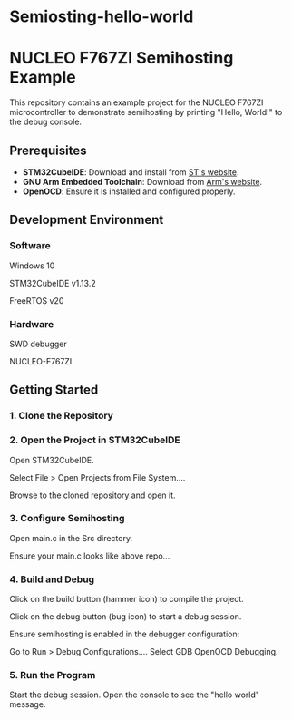# Semiosting-hello-world
# NUCLEO F767ZI Semihosting Example

This repository contains an example project for the NUCLEO F767ZI microcontroller to demonstrate semihosting by printing "Hello, World!" to the debug console.

## Prerequisites

- **STM32CubeIDE**: Download and install from [ST's website](https://www.st.com/en/development-tools/stm32cubeide.html).
- **GNU Arm Embedded Toolchain**: Download from [Arm's website](https://developer.arm.com/tools-and-software/open-source-software/developer-tools/gnu-toolchain/gnu-rm).
- **OpenOCD**: Ensure it is installed and configured properly.
## Development Environment
### Software

Windows 10

STM32CubeIDE v1.13.2

FreeRTOS v20

### Hardware
SWD debugger

NUCLEO-F767ZI

## Getting Started

### 1. Clone the Repository

### 2. Open the Project in STM32CubeIDE
Open STM32CubeIDE.

Select File > Open Projects from File System....

Browse to the cloned repository and open it.


### 3. Configure Semihosting
Open main.c in the Src directory.

Ensure your main.c looks like above repo...


### 4. Build and Debug
Click on the build button (hammer icon) to compile the project.

Click on the debug button (bug icon) to start a debug session.

Ensure semihosting is enabled in the debugger configuration:

Go to Run > Debug Configurations....
Select GDB OpenOCD Debugging.

### 5. Run the Program
Start the debug session.
Open the console to see the "hello world" message.
